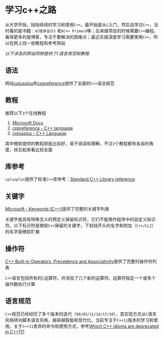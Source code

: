 
# 学习c++之路

从大学开始，陆陆续续的学习和使用`C++`。最开始是从`C`入门，然后自学过`C++`，当时看的是书籍：`《C程序设计》`和`《C++ Primer》`等；后来做项目的时候需要`C++`编程，看得更多的是博客，专注于要解决的困难点；最近实践深度学习需要使用`C++`，所以在网上找一些教程和参考网站

*以下涉及的网站同样提供了`C`语言规范和教程*

## 语法

网站[cplusplus](http://www.cplusplus.com/)和[cppreference](https://en.cppreference.com/w/)提供了全面的`C++`语法规范

## 教程

推荐以下`3`个在线教程

1. [Microsoft Docs](https://docs.microsoft.com/en-us/cpp/cpp/c-cpp-language-and-standard-libraries?view=vs-2019)
2. [cppreference - C++ language](https://en.cppreference.com/w/cpp/language)
3. [cplusplus - C++ Language](http://www.cplusplus.com/doc/tutorial/)

其中微软提供的教程排版比较好，易于阅读和理解，不过`3`个教程都有各自的角度，综合起来看比较全面

## 库参考

`cplusplus`提供了标准`C++`库参考：[Standard C++ Library reference](http://www.cplusplus.com/reference/)

## 关键字

[Microsoft - Keywords (C++)](https://docs.microsoft.com/en-us/cpp/cpp/keywords-cpp?view=vs-2019)提供了完整的关键字列表

关键字是具有特殊含义的预定义保留标识符，它们不能用作程序中的自定义标识符。以下标识符是微软`C++`保留的关键字，下划线开头的名字和附加（`C++/CLI`）的名字是微软扩展

## 操作符

[C++ Built-in Operators, Precedence and Associativity](https://docs.microsoft.com/en-us/cpp/cpp/cpp-built-in-operators-precedence-and-associativity?view=vs-2019)提供了完整的操作符列表

`C++`语言包括所有的`C`运算符，并添加了几个新的运算符。运算符指定一个或多个操作数执行计算

## 语言规范

`C++`规范已经经历了多个版本的迭代（`98/03/11/14/17/20`），其实现方式从`C`语言风格转向脚本语言风格，越来越智能和现代化。当前专注于`C++11`版本的学习和使用，关于`C++11`舍弃的命令和使用方式，参考[Which C++ idioms are deprecated in C++11?](https://stackoverflow.com/questions/9299101/which-c-idioms-are-deprecated-in-c11)